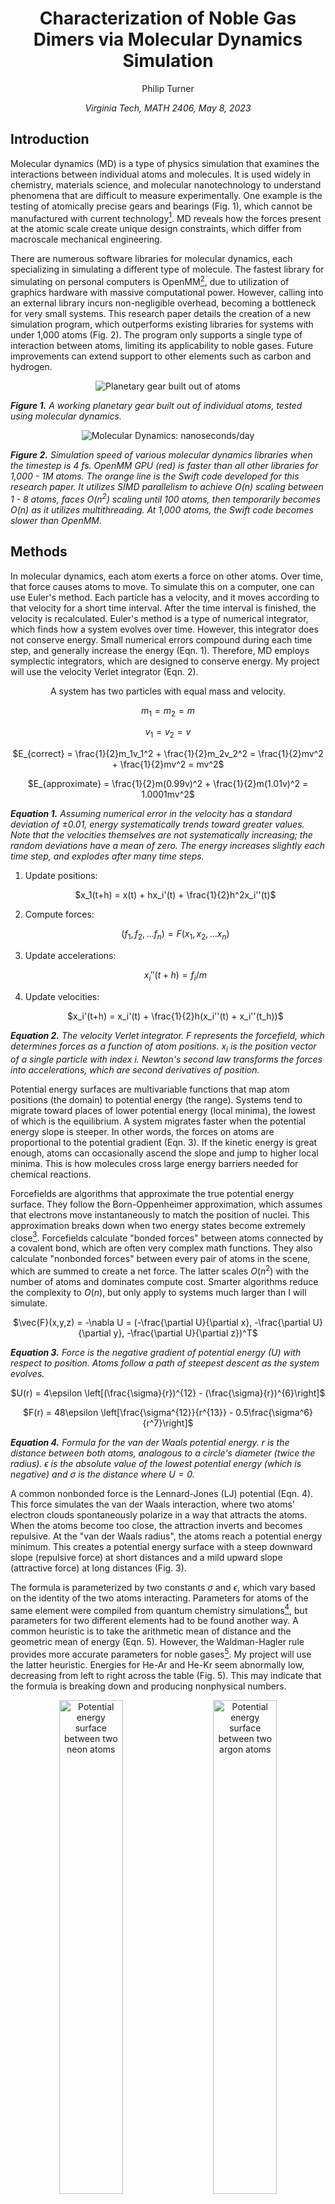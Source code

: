 <div align="center">

# Characterization of Noble Gas Dimers via Molecular Dynamics Simulation

Philip Turner

<i>Virginia Tech, MATH 2406, May 8, 2023</i>

</div>

## Introduction

Molecular dynamics (MD) is a type of physics simulation that examines the interactions between individual atoms and molecules. It is used widely in chemistry, materials science, and molecular nanotechnology to understand phenomena that are difficult to measure experimentally. One example is the testing of atomically precise gears and bearings (Fig. 1), which cannot be manufactured with current technology[^1]. MD reveals how the forces present at the atomic scale create unique design constraints, which differ from macroscale mechanical engineering.

There are numerous software libraries for molecular dynamics, each specializing in simulating a different type of molecule. The fastest library for simulating on personal computers is OpenMM[^2], due to utilization of graphics hardware with massive computational power. However, calling into an external library incurs non-negligible overhead, becoming a bottleneck for very small systems. This research paper details the creation of a new simulation program, which outperforms existing libraries for systems with under 1,000 atoms (Fig. 2). The program only supports a single type of interaction between atoms, limiting its applicability to noble gases. Future improvements can extend support to other elements such as carbon and hydrogen.

<div align="center">

![Planetary gear built out of atoms](./Documentation/Figure_1.gif)

</div>

<i> <b>Figure 1.</b> A working planetary gear built out of individual atoms, tested using molecular dynamics. </i>

<div align="center">

![Molecular Dynamics: nanoseconds/day](./Documentation/Figure_2.png)

</div>

<i> <b>Figure 2.</b> Simulation speed of various molecular dynamics libraries when the timestep is 4 fs. OpenMM GPU (red) is faster than all other libraries for 1,000 - 1M atoms. The orange line is the Swift code developed for this research paper. It utilizes SIMD parallelism to achieve $O(n)$ scaling between 1 - 8 atoms, faces $O(n^2)$ scaling until 100 atoms, then temporarily becomes $O(n)$ as it utilizes multithreading. At 1,000 atoms, the Swift code becomes slower than OpenMM.</i>

## Methods

In molecular dynamics, each atom exerts a force on other atoms. Over time, that force causes atoms to move. To simulate this on a computer, one can use Euler's method. Each particle has a velocity, and it moves according to that velocity for a short time interval. After the time interval is finished, the velocity is recalculated. Euler's method is a type of numerical integrator, which finds how a system evolves over time. However, this integrator does not conserve energy. Small numerical errors compound during each time step, and generally increase the energy (Eqn. 1). Therefore, MD employs symplectic integrators, which are designed to conserve energy. My project will use the velocity Verlet integrator (Eqn. 2).

<div align="center">

A system has two particles with equal mass and velocity.

$m_1 = m_2 = m$

$v_1 = v_2 = v$

$E_{correct} = \frac{1}{2}m_1v_1^2 + \frac{1}{2}m_2v_2^2 = \frac{1}{2}mv^2 + \frac{1}{2}mv^2 = mv^2$

$E_{approximate} = \frac{1}{2}m(0.99v)^2 + \frac{1}{2}m(1.01v)^2 = 1.0001mv^2$

</div>

<i> <b>Equation 1.</b> Assuming numerical error in the velocity has a standard deviation of ±0.01, energy systematically trends toward greater values. Note that the velocities themselves are not systematically increasing; the random deviations have a mean of zero. The energy increases slightly each time step, and explodes after many time steps. </i>

1) Update positions: <div align="center">  $x_1(t+h) = x(t) + hx_i'(t) + \frac{1}{2}h^2x_i''(t)$ </div>

2) Compute forces: <div align="center"> $(f_1,f_2,...f_n) = F(x_1,x_2,...x_n)$ </div>

3) Update accelerations: <div align="center"> $x_i''(t+h) = f_i / m$ </div>

4) Update velocities: <div align="center"> $x_i'(t+h) = x_i'(t) + \frac{1}{2}h(x_i''(t) + x_i''(t_h))$ </div>

<i> <b>Equation 2.</b> The velocity Verlet integrator. $F$ represents the forcefield, which determines forces as a function of atom positions. $x_i$ is the position vector of a single particle with index $i$. Newton's second law transforms the forces into accelerations, which are second derivatives of position. </i>

Potential energy surfaces are multivariable functions that map atom positions (the domain) to potential energy (the range). Systems tend to migrate toward places of lower potential energy (local minima), the lowest of which is the equilibrium. A system migrates faster when the potential energy slope is steeper. In other words, the forces on atoms are proportional to the potential gradient (Eqn. 3). If the kinetic energy is great enough, atoms can occasionally ascend the slope and jump to higher local minima. This is how molecules cross large energy barriers needed for chemical reactions.

Forcefields are algorithms that approximate the true potential energy surface. They follow the Born-Oppenheimer approximation, which assumes that electrons move instantaneously to match the position of nuclei. This approximation breaks down when two energy states become extremely close[^3]. Forcefields calculate "bonded forces" between atoms connected by a covalent bond, which are often very complex math functions. They also calculate "nonbonded forces" between every pair of atoms in the scene, which are summed to create a net force. The latter scales $O(n^2)$ with the number of atoms and dominates compute cost. Smarter algorithms reduce the complexity to $O(n)$, but only apply to systems much larger than I will simulate.

<div align="center">

$\vec{F}(x,y,z) = -\nabla U = (-\frac{\partial U}{\partial x}, -\frac{\partial U}{\partial y}, -\frac{\partial U}{\partial z})^T$

</div>

<i> <b>Equation 3.</b> Force is the negative gradient of potential energy ($U$) with respect to position. Atoms follow a path of steepest descent as the system evolves. </i>

<div align="center">

$U(r) = 4\epsilon \left[(\frac{\sigma}{r})^{12} - (\frac{\sigma}{r})^{6}\right]$

$F(r) = 48\epsilon \left[\frac{\sigma^{12}}{r^{13}} - 0.5\frac{\sigma^6}{r^7}\right]$

</div>

<i> <b>Equation 4.</b> Formula for the van der Waals potential energy. $r$ is the distance between both atoms, analogous to a circle's diameter (twice the radius). $\epsilon$ is the absolute value of the lowest potential energy (which is negative) and $\sigma$ is the distance where $U = 0$. </i>

A common nonbonded force is the Lennard-Jones (LJ) potential (Eqn. 4). This force simulates the van der Waals interaction, where two atoms' electron clouds spontaneously polarize in a way that attracts the atoms. When the atoms become too close, the attraction inverts and becomes repulsive. At the "van der Waals radius", the atoms reach a potential energy minimum. This creates a potential energy surface with a steep downward slope (repulsive force) at short distances and a mild upward slope (attractive force) at long distances (Fig. 3).

The formula is parameterized by two constants $\sigma$ and $\epsilon$, which vary based on the identity of the two atoms interacting. Parameters for atoms of the same element were compiled from quantum chemistry simulations[^4], but parameters for two different elements had to be found another way. A common heuristic is to take the arithmetic mean of distance and the geometric mean of energy (Eqn. 5). However, the Waldman-Hagler rule provides more accurate parameters for noble gases[^5]. My project will use the latter heuristic. Energies for He-Ar and He-Kr seem abnormally low, decreasing from left to right across the table (Fig. 5). This may indicate that the formula is breaking down and producing nonphysical numbers.

<p align="center">
&nbsp;
  <img alt="Potential energy surface between two neon atoms" src="./Documentation/Figure_3a.png" width="45%">
&nbsp; &nbsp;
  <img alt="Potential energy surface between two argon atoms" src=".//Documentation/Figure_3b.png" width="45%">
  &nbsp;
</p>

<i> <b>Figure 3.</b> Potential energy surfaces for vdW interactions between neon-neon and argon-argon pairs[^4]. Å is a unit equivalent to 0.1 nanometers. The global minimum is -0.009 eV for neon and -0.014 eV for argon. </i>

<div align="center">

| Element | $\sigma$ (nm = 10<sup>-9</sup> meters) | $\epsilon$ (meV = 10<sup>-3</sup> electron-V) |  $\epsilon$ (zJ = 10<sup>-21</sup> joules) |
| --- | --- | --- | --- |
| He | 0.2411 nm | 4.570 meV | 0.732 zJ |
| Ne | 0.2687 nm | 8.56 meV | 1.371 zJ |
| Ar | 0.3425 nm | 13.66 meV | 2.189 zJ |
| Kr | 0.3698 nm | 18.2 meV | 2.916 zJ |

</div>

<i> <b>Figure 4.</b> LJ parameters for interactions with other atoms of the same element. eV quantities are converted to SI units (joules) for consistency with other formulas.</i>

<div align="center">

$\sigma_{ij} = (\sigma_{ii} + \sigma_{jj}) / 2$

$\epsilon_{ij} = \sqrt{\epsilon_{ii} \epsilon_{jj}}$

</div>

<i> <b>Equation 5.</b> Simplified method for deriving vdW parameters between two elements $i$ and $j$. </i>

<div align="center">

| Element | He | Ne | Ar | Kr |
| --- | --- | --- | --- | --- |
| He | 0.732 zJ | 0.951 zJ | 0.787 zJ | 0.752 zJ |
| Ne |          | 1.371 zJ | 1.357 zJ | 1.337 zJ |
| Ar |          |          | 2.189 zJ | 2.461 zJ |
| Kr |          |          |          | 2.916 zJ |

</div>

<i> <b>Figure 5.</b> vdW energies using the Waldman-Hagler rule. </i>

Before running the simulation, one needs to choose the time step. Truncation error of the velocity Verlet integrator scales with $O(h^2)$, so doubling the time step leads to 4x error. However, the end goal is to run an MD simulation as fast as possible. Using larger time steps means the simulation can finish more quickly. A standard practice is setting the time step to $\frac{1}{10}$ the duration of the highest-frequency motions you want to capture[^6]. For example, carbon-hydrogen bonds vibrate with a period of 11 fs, so timesteps are typically ~1.1 fs (fs = femtosecond; 10<sup>-15</sup> seconds). The van der Waals attraction between noble gas atoms has a vibrational period of ~1000 fs, several orders of magnitude higher (Eqn. 6, Fig. 6). I will stick with a conservative 1 fs timestep, but 100 fs could theoretically work as well.

<div align="center">

$r_0 = 2^{1/6} \sigma$

$k_{approx} = 2\epsilon(\frac{6}{r_0})^2 = \frac{57.146\epsilon}{\sigma^2}$

</div>

<i> <b>Equation 6.</b> An atom pair is modeled as a spring-mass system undergoing harmonic oscillation. Above is the formula for approximating $k$, the spring stiffness in N/m[^7]. $\sigma$ and $\epsilon$ are parameters from the LJ potential. </i>

<div align="center">

| Atom Pair | $k_{approx}$ | $\mu = \frac{1}{1/m_1 + 1/m_2}$ | $T = 2\pi\sqrt{\mu/k}$ |
| --- | --- | --- | --- |
| Ne-Ne | 1.085 N/m | 1.675E-26 kg |  781 fs |
| Ne-Ar | 0.777 N/m | 2.226E-26 kg | 1064 fs |
| Ar-Ar | 1.066 N/m | 3.317E-26 kg | 1108 fs |

</div>

<i> <b>Figure 6.</b> Derivation of the vibration period for elements that will be simulated. fs is a unit equivalent to 10<sup>-15</sup> seconds.</i>

In some simulations, the primary goal is to observe how changes in the system affect energy. Molecules can release energy after forming strong bonds, which manifests as heat and can be measured precisely. Very large timesteps introduce a large amount of error, which compounds and eventually breaks conservation of energy. Therefore, energy-conserving simulations use relatively small timesteps, on the order of 0.25 fs.

Not every simulation needs to conserve energy. Those that do not can use a thermostat - an algorithm that simulates dissipation of thermal energy into the system's surroundings. Thermostats conserve temperature instead of conserving energy[^8]. This behavior makes the $O(h^2)$ error in the velocity Verlet integrator less of an issue. Timesteps can theoretically be infinite; you only need small-enough steps to capture the dynamics of interest. Thermostats also allow use of lower-precision numbers to perform calculations, so the simulation can run on graphics hardware rather than the CPU. For example, most MD simulators require Nvidia GPUs because Nvidia has hardware support for 64-bit real numbers. However, OpenMM uses thermostats to run simulations entirely in lower-precision 32-bit numbers. This fact makes OpenMM compatible with alternative GPU vendors such as Apple and Intel[^2].

## Results

<div align="center">

![Nine subplots containing trajectory before collision, trajectory after collision, and energy](./Documentation/Figure_7.png)

</div>

<i> <b>Figure 7.</b> Visualization of three 20 ps molecular dynamics simulations, with motions constrained to the XY plane. The upper three graphs show a simulation of four neon atoms, the middle show two neons and two argons, and the bottom show four argons. </i>

In Figure 7, there are three test runs to demonstrate that the MD simulation works correctly. Each simulation starts with four noble gas atoms on a collision course. They start ±0.3 nm away from the origin in the X and Y dimensions, with 30 m/s velocities directed toward the origin. Without interatomic forces, their trajectories would be perfect lines. This is indeed how each simulation begins, but the behavior breaks down at 2 ps (picoseconds; 10<sup>-12</sup> seconds). In the energy graphs on the right, the kinetic energy reaches a peak and the atoms reach their maximum velocity. This is analogous to the moment a basketball bounces off the ground. The velocity is accelerating, then suddenly switches direction.

When all atoms are of the same element (top; neon, bottom; argon), the system is symmetric. The atoms' motion must adhere to this symmetry, forcing them into the LJ potential energy surface's repulsive region. Their kinetic energy instantly drops to zero, then sharply rebounds, all within a fraction of a picosecond. This behavior reflects that the repulsive region of the LJ potential energy surface is orders of magnitude sharper than the attractive region.

Originally, I wanted to simulate several dozen particles and observe the phase change from gas to liquid. At room temperature, one argon atom has ~5 zJ (zeptojoule; 10<sup>-21</sup> joules) of kinetic energy, around 10x larger than the kinetic energy per atom in my simulations (2 zJ / 4 atoms = 0.5 zJ). That equates to ~27 K ($\frac{1}{10}$ of 273 K), under the melting point of argon. In theory, the atoms would condense into a solid or liquid because of van der Waals forces. The energy of the potential well (~1-2 zJ) would exceed the kinetic energy, preventing them from escaping into the gas phase. Something similar to condensation happens in the mixed neon-argon simulation (the graph in the horizontal and vertical center). Each neon pairs up with another argon to form van der Waals molecules, held together by the attractive vdW force. Their trajectories are spiral-shaped because the bonded atoms are rotating around each other.

<div align="center">

![Nine subplots containing trajectory before collision, trajectory after collision, and energy](./Documentation/Figure_8.png)

</div>

<i> <b>Figure 8.</b> The molecular dynamics simulations from Figure 7, extended to 60 ps. </i>

Figure 8 shows the same simulations running for longer times. Not only do the Ne-Ar molecules remain intact; new neon-neon molecules form. They rotate more slowly, but have a similar bond length of ~0.4 nm. This is much larger than any covalent bond (carbon-carbon, 0.15 nm) and abnormally large like a vdW bond (helium-helium, 5.2 nm). The formation of this bond was exothermic, permanently liberating ~0.2 zJ/pair of potential energy into thermal (kinetic) energy. This is less than the 1.371 zJ used to parameterize the LJ potential between neon atoms.

vdW molecules are difficult to synthesize because their binding energy is easily overcome by small fluctuations. Noble gas atoms have complete valence shells, preventing them from forming covalent bonds. The only alternative - vdW bonds - are an order of magnitude weaker. The simulation results demonstrate how MD enables the study of exotic chemicals and nanomachines, which cannot be created in experiment with current technology.

[^1]: K. E. Drexler, "Molecular machinery and manufacturing with applications to computation," <i>MIT Libraries.</i> August 9, 1991. https://dspace.mit.edu/handle/1721.1/27999

[^2]: P. Eastman, et al. "OpenMM 7: Rapid development of high performance algorithms for molecular dynamics," <i>PLOS Computational Biology.</i> July 26, 2017. https://journals.plos.org/ploscompbiol/article?id=10.1371/journal.pcbi.1005659

[^3]: L. Che, Z. Ren, et al. "Breakdown of the Born-Oppenheimer Approximation in the F + o-D2 → DF + D Reaction," <i>Science.</i> August 24, 2007. https://www.science.org/doi/10.1126/science.1144984

[^4]: P. Hadley. "Van der Waals potential," <i>Molecular and Solid State Physics.</i> c. 2011-2016. http://lampx.tugraz.at/~hadley/ss1/molecules/VdW.php

[^5]: Digital Research Alliance of Canada. "Practical considerations for Molecular Dynamics: Force Fields and Interactions," <i>GitHub Pages.</i> April 4, 2023. https://computecanada.github.io/molmodsim-md-theory-lesson-novice/01-Force_Fields_and_Interactions/index.html

[^6]: E. Braun, J. Gilmer, H. Mayes, D. Mobley, J. Monroe, S. Prasad, D. Zuckerman. "Best Practices for Foundations in Molecular Simulations [Article v1.0]," <i>Living J. Comp. Mol. Sci.</i> Nov. 29, 2018. https://livecomsjournal.org/index.php/livecoms/article/view/v1i1e5957

[^7]: Gert. "How to determine the spring constant in a Lennard-Jones potential [closed]," <i>Stack Exchange.</i> Jan. 23, 2021. https://physics.stackexchange.com/a/609697

[^8]: G. Bussi, D. Donadio, M. Parrinello. "Canonical sampling through velocity rescaling," <i>The Journal of Chemical Physics.</i> Jan. 3, 2007. https://pubs.aip.org/aip/jcp/article/126/1/014101/186581/Canonical-sampling-through-velocity-rescaling
